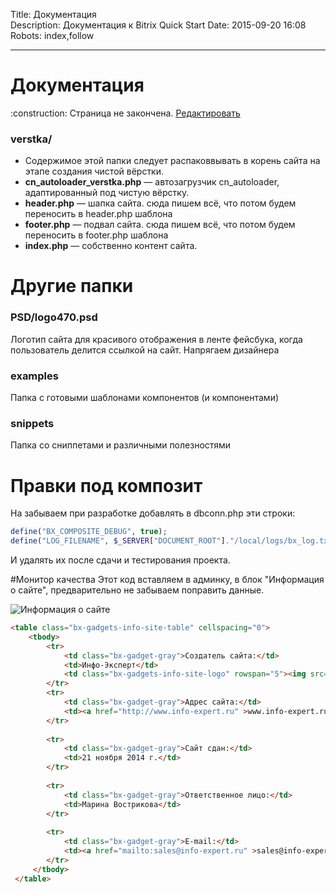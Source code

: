 Title: Документация  
Description: Документация к Bitrix Quick Start
Date: 2015-09-20 16:08 
Robots: index,follow  

----

# Документация

<div class="tip">
    :construction: Страница не закончена. <a href="https://github.com/pafnuty/bqs-site/blob/dev/content/documentation/index.md" class="btn btn-small" target="_blank">Редактировать</a>
</div>




### verstka/
- Содержимое этой папки следует распаковвывать в корень сайта на этапе создания чистой вёрстки.
- **cn_autoloader_verstka.php** — автозагрузчик cn_autoloader, адаптированный под чистую вёрстку.
- **header.php** — шапка сайта. 
сюда пишем всё, что потом будем переносить в header.php шаблона
- **footer.php** — подвал сайта. 
сюда пишем всё, что потом будем переносить в footer.php шаблона
- **index.php** — собственно контент сайта. 


# Другие папки

### PSD/logo470.psd 
Логотип сайта для красивого отображения в ленте фейсбука, когда пользователь делится ссылкой на сайт. Напрягаем дизайнера

### examples
Папка с готовыми шаблонами компонентов (и компонентами)

### snippets
Папка со сниппетами и различными полезностями


# Правки под композит
На забываем при разработке добавлять в dbconn.php эти строки:
```php
define("BX_COMPOSITE_DEBUG", true);
define("LOG_FILENAME", $_SERVER["DOCUMENT_ROOT"]."/local/logs/bx_log.txt");
```
И удалять их после сдачи и тестирования проекта.

#Монитор качества
Этот код вставляем в админку, в блок "Информация о сайте", предварительно не забываем поправить данные.

![Информация о сайте](https://dl.dropboxusercontent.com/u/8142395/site_info.png "Информация о сайте")

```html                                             
<table class="bx-gadgets-info-site-table" cellspacing="0"> 
    <tbody> 
        <tr>
            <td class="bx-gadget-gray">Создатель сайта:</td>
            <td>Инфо-Эксперт</td>
            <td class="bx-gadgets-info-site-logo" rowspan="5"><img src="/local/codenails/images/ie_logo.png"  /></td>
        </tr>         
        <tr>
            <td class="bx-gadget-gray">Адрес сайта:</td>
            <td><a href="http://www.info-expert.ru" >www.info-expert.ru</a></td>
        </tr>
         
        <tr>
            <td class="bx-gadget-gray">Сайт сдан:</td>
            <td>21 ноября 2014 г.</td>
        </tr>
         
        <tr>
            <td class="bx-gadget-gray">Ответственное лицо:</td>
            <td>Марина Вострикова</td>
        </tr>
         
        <tr>
            <td class="bx-gadget-gray">E-mail:</td>
            <td><a href="mailto:sales@info-expert.ru" >sales@info-expert.ru</a></td>
        </tr>
     </tbody>
 </table>
 ```
